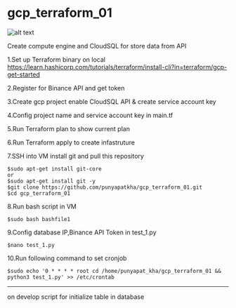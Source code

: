# gcp_terraform_01
![alt text](https://github.com/punyapatkha/gcp_terraform_01/blob/main/bi_req_script-Page-3.jpg)


Create compute engine and CloudSQL for store data from API


1.Set up Terraform binary on local https://learn.hashicorp.com/tutorials/terraform/install-cli?in=terraform/gcp-get-started

2.Register for Binance API and get token

3.Create gcp project enable CloudSQL API & create service account key

4.Config project name and service account key in main.tf

5.Run Terraform plan to show current plan

6.Run Terraform apply to create infastruture 

7.SSH into VM install git and pull this repository


    $sudo apt-get install git-core 
    or
    $sudo apt-get install git -y
    $git clone https://github.com/punyapatkha/gcp_terraform_01.git
    $cd gcp_terraform_01


8.Run bash script in VM
    
    $sudo bash bashfile1

9.Config database IP,Binance API Token in test_1.py

    $nano test_1.py

10.Run following command to set cronjob

    $sudo echo '0 * * * * root cd /home/punyapat_kha/gcp_terraform_01 && python3 test_1.py' >> /etc/crontab
    
 --------------------------------------------------------------------------------------
 
 on develop
 script for initialize table in database
 
